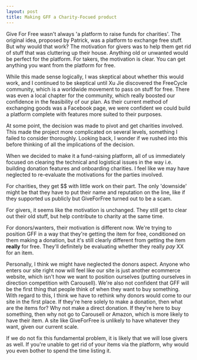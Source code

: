 ```yaml
---
layout: post
title: Making GFF a Charity-Focued product
---
```


Give For Free wasn't always 'a platform to raise funds for charities'. The original idea, proposed by Patrick, was a platform to exchange free stuff. But why would that work? The motivation for givers was to help them get rid of stuff that was cluttering up their house. Anything old or unwanted would be perfect for the platform. For takers, the motivation is clear. You can get anything you want from the platform for free. 

While this made sense logically, I was skeptical about whether this would work, and I continued to be skeptical until Xu Jie discovered the FreeCycle community, which is a worldwide movement to pass on stuff for free. There was even a local chapter for the community, which really boosted our confidence in the feasibility of our plan. As their current method of exchanging goods was a Facebook page, we were confident we could build a platform complete with features more suited to their purposes.

At some point, the decision was made to pivot and get charities involved. This made the project more complicated on several levels, something I failed to consider thoroughly. Looking back, I wonder if we rushed into this before thinking of all the implications of the decision. 

When we decided to make it a fund-raising platform, all of us immediately focused on clearing the technical and logistical issues in the way i.e. building donation features and onboarding charities. I feel like we may have neglected to re-evaluate the motivations for the parties involved. 

For charities, they get $$ with little work on their part. The only 'downside' might be that they have to put their name and reputation on the line, like if they supported us publicly but GiveForFree turned out to be a scam. 

For givers, it seems like the motivation is unchanged. They still get to clear out their old stuff, but help contribute to charity at the same time.

For donors/wanters, their motivation is different now. We're trying to position GFF in a way that they're getting the item for free, conditioned on them making a donation, but it's still clearly different from getting the item **really** for free. They'll definitely be evaluating whether they really *pay* XX for an item. 

Personally, I think we might have neglected the donors aspect. Anyone who enters our site right now will feel like our site is just another ecommerce website, which isn't how we want to position ourselves (putting ourselves in direction competition with Carousell). We're also not confident that GFF will be the first thing that people think of when they want to buy something. With regard to this, I think we have to rethink why donors would come to our site in the first place. If they're here solely to make a donation, then what are the items for? Why not make a direct donation. If they're here to buy something, then why not go to Carousell or Amazon, which is more likely to have their item. A site like GiveForFree is unlikely to have whatever they want, given our current scale.

If we do not fix this fundamental problem, it is likely that we will lose givers as well. If you're unable to get rid of your items via the platform, why would you even bother to spend the time listing it.